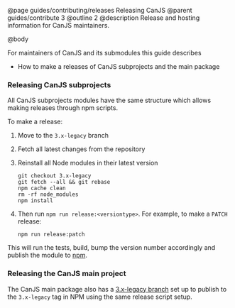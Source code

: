 @page guides/contributing/releases Releasing CanJS
@parent guides/contribute 3
@outline 2
@description Release and hosting information for CanJS maintainers.

@body

For maintainers of CanJS and its submodules this guide describes

- How to make a releases of CanJS subprojects and the main package

### Releasing CanJS subprojects

All CanJS subprojects modules have the same structure which allows making releases through npm scripts.

To make a release:

1. Move to the `3.x-legacy` branch
2. Fetch all latest changes from the repository
3. Reinstall all Node modules in their latest version

   ```
   git checkout 3.x-legacy
   git fetch --all && git rebase
   npm cache clean
   rm -rf node_modules
   npm install
   ```

4. Then run `npm run release:<versiontype>`. For example, to make a `PATCH` release:

   ```
   npm run release:patch
   ```

This will run the tests, build, bump the version number accordingly and publish the module to [npm](https://www.npmjs.com/).

### Releasing the CanJS main project

The CanJS main package also has a [3.x-legacy branch](https://github.com/canjs/canjs/tree/3.x-legacy) set up to publish to the `3.x-legacy` tag in NPM using the same release script setup.
